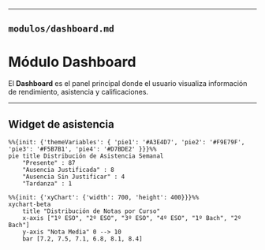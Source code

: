 
---

## `modulos/dashboard.md`


# Módulo Dashboard

El **Dashboard** es el panel principal donde el usuario visualiza información de rendimiento, asistencia y calificaciones.

---

## Widget de asistencia
```mermaid
%%{init: {'themeVariables': { 'pie1': '#A3E4D7', 'pie2': '#F9E79F', 'pie3': '#F5B7B1', 'pie4': '#D7BDE2' }}}%%
pie title Distribución de Asistencia Semanal
    "Presente" : 87
    "Ausencia Justificada" : 8
    "Ausencia Sin Justificar" : 4
    "Tardanza" : 1

```

```mermaid
%%{init: {'xyChart': {'width': 700, 'height': 400}}}%%
xychart-beta
    title "Distribución de Notas por Curso"
    x-axis ["1º ESO", "2º ESO", "3º ESO", "4º ESO", "1º Bach", "2º Bach"]
    y-axis "Nota Media" 0 --> 10
    bar [7.2, 7.5, 7.1, 6.8, 8.1, 8.4]
